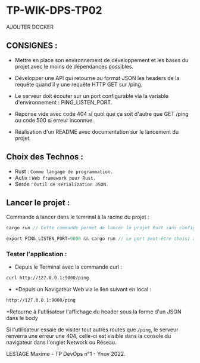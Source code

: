 # TP-WIK-DPS-TP02

AJOUTER DOCKER

## CONSIGNES :

- Mettre en place son environnement de développement et les bases du projet avec le moins de dépendances possibles.
- Développer une API qui retourne au format JSON les headers de la requête quand il y une requête HTTP GET sur /ping.
- Le serveur doit écouter sur un port configurable via la variable d'environnement : PING_LISTEN_PORT.

- Réponse vide avec code 404 si quoi que ça soit d'autre que GET /ping ou code 500 si erreur inconnue.
- Réalisation d'un README avec documentation sur le lancement du projet.

## Choix des Technos :

- Rust : `Comme langage de programmation.`
- Actix : `Web framework pour Rust.`
- Serde : `Outil de sérialization JSON.`

## Lancer le projet :

Commande à lancer dans le temrinal à la racine du projet :

```rs
cargo run // Cette commande permet de lancer le projet Rust sans configurer le port (par défaut 8080).
```

```rs
export PING_LISTEN_PORT=9000 && cargo run // Le port peut-être choisi au lancement de l'app, dans le cas présent on le définit sur 9000.
```

### Tester l'application :

- Depuis le Terminal avec la commande curl :

```txt
curl http://127.0.0.1:9000/ping
```

- \*Depuis un Navigateur Web via le lien suivant en local :

```txt
http://127.0.0.1:9000/ping
```

\*Retourne à l'utilisateur l'affichage du header sous la forme d'un JSON dans le body

Si l'utilisateur essaie de visiter tout autres routes que `/ping`, le serveur renverra une erreur une 404, celle-ci est visible dans la console du navigateur dans l'onglet Network ou Réseau.

LESTAGE Maxime - TP DevOps n°1 - Ynov 2022.
